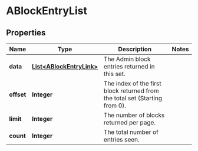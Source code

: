 
# ABlockEntryList

## Properties
Name | Type | Description | Notes
------------ | ------------- | ------------- | -------------
**data** | [**List&lt;ABlockEntryLink&gt;**](ABlockEntryLink.md) | The Admin block entries returned in this set. | 
**offset** | **Integer** | The index of the first block returned from the total set (Starting from 0). | 
**limit** | **Integer** | The number of blocks returned per page. | 
**count** | **Integer** | The total number of entries seen. | 



